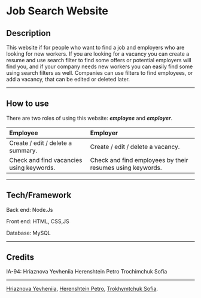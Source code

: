 # Job Search Website
## Description
This website if for people who want to find a job and employers who are 
looking for new workers. If you are looking for a vacancy you can create a 
resume and use search filter to find some offers or potential employers 
will find you, and if your company needs new workers you can easily find 
some using search filters as well.
Companies can use filters to find employees, or add a vacancy, that can be edited or deleted later.
***
## How to use
There are two roles of using this website: **_employee_** and **_employer_**.

| Employee | Employer | 
|:----------------|:---------|
| Create / edit / delete a summary. | Create / edit / delete a vacancy. |
| Check and find vacancies using keywords. | Check and find employees by their resumes using keywords. |
***

## Tech/Framework
Back end: Node.Js

Front end: HTML, CSS,JS

Database: MySQL
***

## Credits
IA-94:
Hriaznova Yevheniia 
Herenshtein Petro 
Trochimchuk Sofia
***
[Hriaznova Yevheniia](https://github.com/Udjiniia), 
[Herenshtein Petro](https://github.com/Pierre-4),
[Trokhymtchuk Sofia](https://github.com/SoniaTrchk).


 